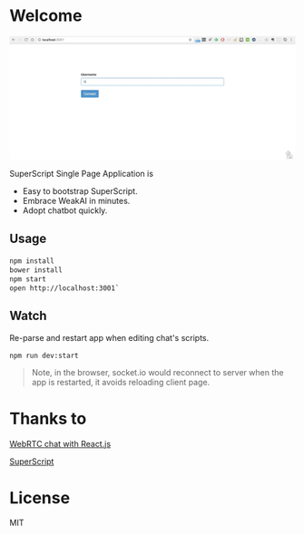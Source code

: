# Welcome
![](./docs/demo.gif)

SuperScript Single Page Application is 

* Easy to bootstrap SuperScript.
* Embrace WeakAI in minutes.
* Adopt chatbot quickly.

## Usage
```
npm install
bower install
npm start
open http://localhost:3001`
```

## Watch
Re-parse and restart app when editing chat's scripts.
```
npm run dev:start
```

> Note, in the browser, socket.io would reconnect to server when the app is restarted, it avoids reloading client page.


# Thanks to

[WebRTC chat with React.js](http://blog.mgechev.com/2014/09/03/webrtc-peer-to-peer-chat-with-react/)

[SuperScript](http://superscriptjs.com/)

# License
MIT